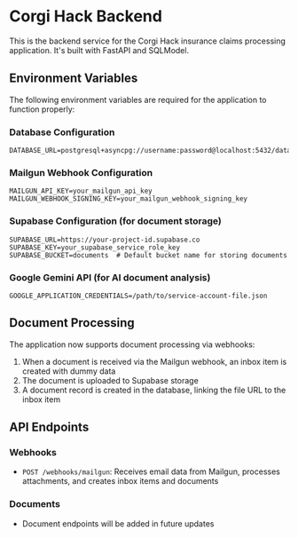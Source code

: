 # Corgi Hack Backend

This is the backend service for the Corgi Hack insurance claims processing application. It's built with FastAPI and SQLModel.

## Environment Variables

The following environment variables are required for the application to function properly:

### Database Configuration
```
DATABASE_URL=postgresql+asyncpg://username:password@localhost:5432/database_name
```

### Mailgun Webhook Configuration
```
MAILGUN_API_KEY=your_mailgun_api_key
MAILGUN_WEBHOOK_SIGNING_KEY=your_mailgun_webhook_signing_key
```

### Supabase Configuration (for document storage)
```
SUPABASE_URL=https://your-project-id.supabase.co
SUPABASE_KEY=your_supabase_service_role_key
SUPABASE_BUCKET=documents  # Default bucket name for storing documents
```

### Google Gemini API (for AI document analysis)
```
GOOGLE_APPLICATION_CREDENTIALS=/path/to/service-account-file.json
```

## Document Processing

The application now supports document processing via webhooks:

1. When a document is received via the Mailgun webhook, an inbox item is created with dummy data
2. The document is uploaded to Supabase storage
3. A document record is created in the database, linking the file URL to the inbox item

## API Endpoints

### Webhooks
- `POST /webhooks/mailgun`: Receives email data from Mailgun, processes attachments, and creates inbox items and documents

### Documents
- Document endpoints will be added in future updates

